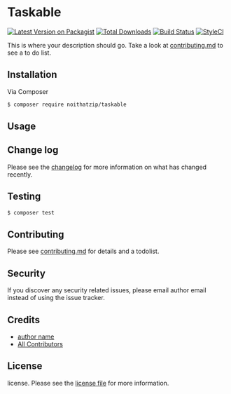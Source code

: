 # Taskable

[![Latest Version on Packagist][ico-version]][link-packagist]
[![Total Downloads][ico-downloads]][link-downloads]
[![Build Status][ico-travis]][link-travis]
[![StyleCI][ico-styleci]][link-styleci]

This is where your description should go. Take a look at [contributing.md](contributing.md) to see a to do list.

## Installation

Via Composer

``` bash
$ composer require noithatzip/taskable
```

## Usage

## Change log

Please see the [changelog](changelog.md) for more information on what has changed recently.

## Testing

``` bash
$ composer test
```

## Contributing

Please see [contributing.md](contributing.md) for details and a todolist.

## Security

If you discover any security related issues, please email author email instead of using the issue tracker.

## Credits

- [author name][link-author]
- [All Contributors][link-contributors]

## License

license. Please see the [license file](license.md) for more information.

[ico-version]: https://img.shields.io/packagist/v/noithatzip/taskable.svg?style=flat-square
[ico-downloads]: https://img.shields.io/packagist/dt/noithatzip/taskable.svg?style=flat-square
[ico-travis]: https://img.shields.io/travis/noithatzip/taskable/master.svg?style=flat-square
[ico-styleci]: https://styleci.io/repos/12345678/shield

[link-packagist]: https://packagist.org/packages/noithatzip/taskable
[link-downloads]: https://packagist.org/packages/noithatzip/taskable
[link-travis]: https://travis-ci.org/noithatzip/taskable
[link-styleci]: https://styleci.io/repos/12345678
[link-author]: https://github.com/noithatzip
[link-contributors]: ../../contributors

